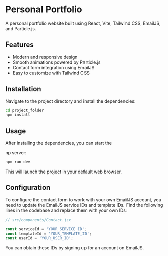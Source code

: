 # Personal Portfolio

A personal portfolio website built using React, Vite, Tailwind CSS, EmailJS, and Particle.js.

## Features
- Modern and responsive design
- Smooth animations powered by Particle.js
- Contact form integration using EmailJS
- Easy to customize with Tailwind CSS

## Installation

Navigate to the project directory and install the dependencies:

```bash
cd project_folder
npm install
```

## Usage
After installing the dependencies, you can start the 



np server:

```bash
npm run dev
```

This will launch the project in your default web browser.

## Configuration
To configure the contact form to work with your own EmailJS account, you need to update the EmailJS service IDs and template IDs. Find the following lines in the codebase and replace them with your own IDs:

```javascript
// src/components/Contact.jsx

const serviceId = 'YOUR_SERVICE_ID';
const templateId = 'YOUR_TEMPLATE_ID';
const userId = 'YOUR_USER_ID';
```

You can obtain these IDs by signing up for an account on EmailJS.